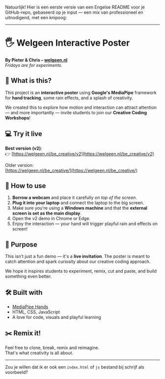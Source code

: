 Natuurlijk! Hier is een eerste versie van een Engelse README voor je GitHub-repo, gebaseerd op je input — een mix van professioneel en uitnodigend, met een knipoog:

---

# 🖐️ Welgeen Interactive Poster

**By Pieter & Chris – [welgeen.nl](https://welgeen.nl)**  
_Fridays are for experiments._

## 🧪 What is this?

This project is an **interactive poster** using **Google's MediaPipe** framework for **hand tracking**, some rain effects, and a splash of creativity.

We created this to explore how motion and interaction can attract attention — and more importantly — invite students to join our **Creative Coding Workshops**!

## 💻 Try it live

**Best version (v2)**:  
👉 [https://welgeen.nl/be_creative/v2](https://welgeen.nl/be_creative/v2)

Older version:  
[https://welgeen.nl/be_creative/](https://welgeen.nl/be_creative/)

## 📸 How to use

1. **Borrow a webcam** and place it carefully *on top of the screen*.
2. **Plug it into your laptop** and connect the laptop to the big screen.
3. Make sure you're using a **Windows machine** and that the **external screen is set as the main display**.
4. Open the v2 demo in Chrome or Edge.
5. Enjoy the interaction — your hand will trigger playful rain and effects on screen!

## 🎯 Purpose

This isn't just a fun demo — it's a **live invitation**. The poster is meant to catch attention and spark curiosity about our creative coding approach.

We hope it inspires students to experiment, remix, cut and paste, and build something even better.

## 🛠️ Built with

- [MediaPipe Hands](https://developers.google.com/mediapipe/solutions/vision/hand_landmarker)
- HTML, CSS, JavaScript
- A love for code, visuals and playful learning

## ✂️ Remix it!

Feel free to clone, break, remix and reimagine.  
That's what creativity is all about.

---

Zou je willen dat ik er ook een `index.html` of `js` bestand bij schrijf als voorbeeld?
